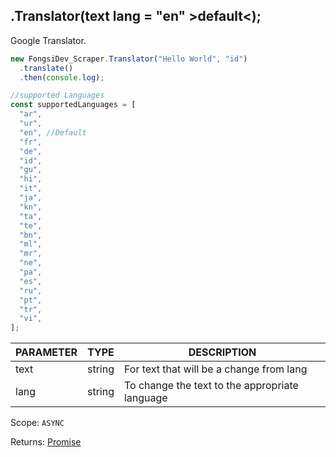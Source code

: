 ## .Translator(text lang = "en" >default<);

Google Translator.

```js
new FongsiDev_Scraper.Translator("Hello World", "id")
  .translate()
  .then(console.log);

//supported Languages
const supportedLanguages = [
  "ar",
  "ur",
  "en", //Default
  "fr",
  "de",
  "id",
  "gu",
  "hi",
  "it",
  "ja",
  "kn",
  "ta",
  "te",
  "bn",
  "ml",
  "mr",
  "ne",
  "pa",
  "es",
  "ru",
  "pt",
  "tr",
  "vi",
];
```

| PARAMETER | TYPE   | DESCRIPTION            |
| --------- | ------ | ---------------------- |
| text       | string | For text that will be a change from lang |
| lang | string | To change the text to the appropriate language |

Scope: `ASYNC`

Returns: <a href="https://developer.mozilla.org/en-US/docs/Web/JavaScript/Reference/Global_Objects/Promise">Promise</a><Object>
